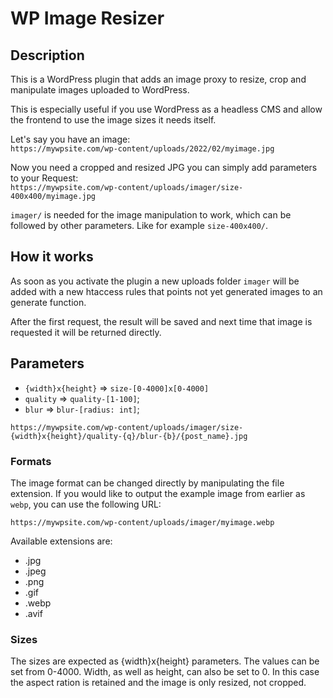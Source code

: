 # WP Image Resizer

## Description

This is a WordPress plugin that adds an image proxy to resize, crop and manipulate images uploaded to WordPress.

This is especially useful if you use WordPress as a headless CMS and allow the frontend to use the image sizes it needs itself.

Let's say you have an image:  
`https://mywpsite.com/wp-content/uploads/2022/02/myimage.jpg`

Now you need a cropped and resized JPG you can simply add parameters to your Request:  
`https://mywpsite.com/wp-content/uploads/imager/size-400x400/myimage.jpg`

`imager/` is needed for the image manipulation to work, which can be followed by other parameters. Like for example `size-400x400/`.


## How it works

As soon as you activate the plugin a new uploads folder `imager` will be added with a new htaccess rules that points not yet generated images to an generate function.

After the first request, the result will be saved and next time that image is requested it will be returned directly.

## Parameters

* `{width}x{height}` => `size-[0-4000]x[0-4000]`
* `quality` => `quality-[1-100]`;
* `blur` => `blur-[radius: int]`;

`https://mywpsite.com/wp-content/uploads/imager/size-{width}x{height}/quality-{q}/blur-{b}/{post_name}.jpg`

### Formats
The image format can be changed directly by manipulating the file extension. If you would like to output the example image from earlier as `webp`, you can use the following URL:

`https://mywpsite.com/wp-content/uploads/imager/myimage.webp`

Available extensions are:

- .jpg
- .jpeg
- .png
- .gif
- .webp
- .avif

### Sizes

The sizes are expected as {width}x{height} parameters. The values can be set from 0-4000.
Width, as well as height, can also be set to 0. In this case the aspect ration is retained and the image is only resized, not cropped.
